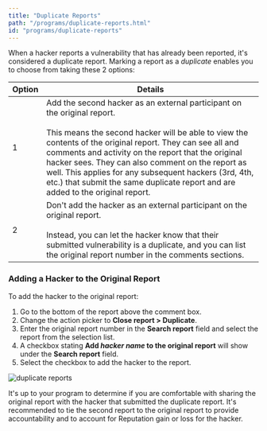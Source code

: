 ```yaml
---
title: "Duplicate Reports"
path: "/programs/duplicate-reports.html"
id: "programs/duplicate-reports"
---
```


When a hacker reports a vulnerability that has already been reported, it's considered a duplicate report. Marking a report as a *duplicate* enables you to choose from taking these 2 options:

Option | Details
------ | -------
1 | Add the second hacker as an external participant on the original report. <br><br>This means the second hacker will be able to view the contents of the original report. They can see all and comments and activity on the report that the original hacker sees. They can also comment on the report as well. This applies for any subsequent hackers (3rd, 4th, etc.) that submit the same duplicate report and are added to the original report.
2 | Don't add the hacker as an external participant on the original report. <br><br>Instead, you can let the hacker know that their submitted vulnerability is a duplicate, and you can list the original report number in the comments sections.

### Adding a Hacker to the Original Report
To add the hacker to the original report:
1. Go to the bottom of the report above the comment box.
2. Change the action picker to **Close report > Duplicate**.
3. Enter the original report number in the **Search report** field and select the report from the selection list.
4. A checkbox stating **Add *hacker name* to the original report** will show under the **Search report** field.
5. Select the checkbox to add the hacker to the report.

![duplicate reports](./images/duplicate-reports.png)

It's up to your program to determine if you are comfortable with sharing the original report with the hacker that submitted the duplicate report. It's recommended to tie the second report to the original report to provide accountability and to account for Reputation gain or loss for the hacker.
